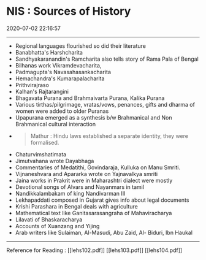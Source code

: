 # NIS : Sources of History 
2020-07-02 22:16:57

---


-   Regional languages flourished so did their literature
-   Banabhatta's Harshcharita 
-   Sandhyakaranandin's Ramcharita also tells story of Rama Pala of Bengal
-   Bilhanas work Vikramdevacharita,
-   Padmagupta's Navasahasankacharita
-   Hemachandra's Kumarapalacharita
-   Prithvirajraso
-   Kalhan's Rajtarangini
-   Bhagavata Purana and Brahmaivarta Purana, Kalika Purana
-   Various tirthas/pilgrimage, vratas/vows, penances, gifts and dharma of women were added to older Puranas
-   Upapurana emerged as a synthesis b/w Brahmanical and Non Brahmanical cultural interaction
-   > Mathur : Hindu laws established a separate identity, they were formalised.
-   Chaturvimshatimata
-   Jimutvahana wrote Dayabhaga
-   Commentaries of Medatithi, Govindaraja, Kulluka on Manu Smriti.
-   Vijnaneshvara and Apararka wrote on Yajnavalkya smriti
-   Jaina works in Prakrit were in Maharashtri dialect were mostly
-   Devotional songs of Alvars and Nayanmars in tamil
-   Nandikkalambakam of king Nandivarman III
-   Lekhapaddati composed in Gujarat gives info about legal documents
-   Krishi Parashara in Bengal deals with agriculture
-   Mathematical text like Ganitasarasangraha of Mahaviracharya
-   Lilavati of Bhaskaracharya
-   Accounts of Xuanzang and Yijing
-   Arab writers like Sulaiman, Al-Masudi, Abu Zaid, Al- Biduri, Ibn Haukal

 
---
Reference for Reading : 
[[lehs102.pdf]]
[[lehs103.pdf]]
[[lehs104.pdf]]


